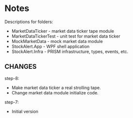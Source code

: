 Notes
=====

Descriptions for folders:
* MarketDataTicker - market data ticker tape module
* MarketDataTickerTest - unit test for market data ticker
* MockMarketData - mock market data module
* StockAlert.App - WPF shell application
* StockAlert.Infra - PRISM infrastructure, types, events, etc.

CHANGES
-------

step-8:
* Make market data ticker a real strolling tape.
* Change market data module initialize code.

step-7:
* Initial version


